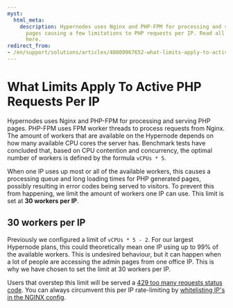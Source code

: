 ```yaml
---
myst:
  html_meta:
    description: Hypernodes uses Nginx and PHP-FPM for processing and serving PHP
      pages causing a few limitations to PHP requests per IP. Read all about the details
      here.
redirect_from:
- /en/support/solutions/articles/48000967652-what-limits-apply-to-active-php-requests-per-ip/
---
```


<!-- source: https://support.hypernode.com/en/support/solutions/articles/48000967652-what-limits-apply-to-active-php-requests-per-ip/ -->

# What Limits Apply To Active PHP Requests Per IP

Hypernodes uses Nginx and PHP-FPM for processing and serving PHP pages. PHP-FPM uses FPM worker threads to process requests from Nginx. The amount of workers that are available on the Hypernode depends on how many available CPU cores the server has. Benchmark tests have concluded that, based on CPU contention and concurrency, the optimal number of workers is defined by the formula `vCPUs * 5`.

When one IP uses up most or all of the available workers, this causes a processing queue and long loading times for PHP generated pages, possibly resulting in error codes being served to visitors. To prevent this from happening, we limit the amount of workers one IP can use. This limit is set at **30 workers per IP**.

## 30 workers per IP

Previously we configured a limit of `vCPUs * 5 - 2`. For our largest Hypernode plans, this could theoretically mean one IP using up to 99% of the available workers. This is undesired behaviour, but it can happen when a lot of people are accessing the admin pages from one office IP. This is why we have chosen to set the limit at 30 workers per IP.

Users that overstep this limit will be served a [429 too many requests status code](https://support.hypernode.com/knowledgebase/resolving-429-many-requests/). You can always circumvent this per IP rate-limiting by [whitelisting IP's in the NGINX config](https://support.hypernode.com/knowledgebase/resolving-429-many-requests/#Exclude_known_IP8217s_from_the_per_IP_rate_limiting_mechanism).
